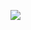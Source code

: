 ![](https://github-profile-summary-cards.vercel.app/api/cards/profile-details?username=porink0424&theme=github)
